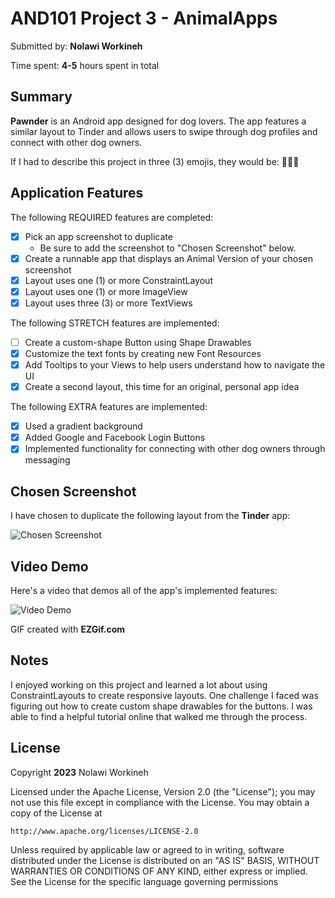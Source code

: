 <!-- INSTRUCTIONS: Go through this page and fill out any **bolded** entries with their correct values. -->

# AND101 Project 3 - AnimalApps

Submitted by: **Nolawi Workineh**

Time spent: **4-5** hours spent in total

## Summary

**Pawnder** is an Android app designed for dog lovers. The app features a similar layout to Tinder and allows users to swipe through dog profiles and connect with other dog owners. 

If I had to describe this project in three (3) emojis, they would be: 🐶💕📱

## Application Features

<!-- Please be sure to change the [ ] to [x] for any features you completed.  If a feature is not checked [x], you might miss the points for that item! -->

The following REQUIRED features are completed:

- [x] Pick an app screenshot to duplicate
  - Be sure to add the screenshot to "Chosen Screenshot" below.
- [x] Create a runnable app that displays an Animal Version of your chosen screenshot
- [x] Layout uses one (1) or more ConstraintLayout
- [x] Layout uses one (1) or more ImageView
- [x] Layout uses three (3) or more TextViews

The following STRETCH features are implemented:

- [ ] Create a custom-shape Button using Shape Drawables
- [x] Customize the text fonts by creating new Font Resources
- [x] Add Tooltips to your Views to help users understand how to navigate the UI
- [x] Create a second layout, this time for an original, personal app idea

The following EXTRA features are implemented:

- [x] Used a gradient background
- [x] Added Google and Facebook Login Buttons
- [x] Implemented functionality for connecting with other dog owners through messaging

## Chosen Screenshot

I have chosen to duplicate the following layout from the **Tinder** app:

<img src='https://i.imgur.com/v1ECXZu.jpg' title='Chosen Screenshot' width='' alt='Chosen Screenshot' />

## Video Demo

Here's a video that demos all of the app's implemented features:

![Video Demo](https://i.imgur.com/gPxp4ze.gif)

GIF created with **EZGif.com**

<!-- Recommended tools:
- [Kap](https://getkap.co/) for macOS
- [ScreenToGif](https://www.screentogif.com/) for Windows
- [peek](https://github.com/phw/peek) for Linux. -->


## Notes

I enjoyed working on this project and learned a lot about using ConstraintLayouts to create responsive layouts. One challenge I faced was figuring out how to create custom shape drawables for the buttons. I was able to find a helpful tutorial online that walked me through the process.


## License

Copyright **2023** Nolawi Workineh

Licensed under the Apache License, Version 2.0 (the "License");
you may not use this file except in compliance with the License.
You may obtain a copy of the License at

    http://www.apache.org/licenses/LICENSE-2.0

Unless required by applicable law or agreed to in writing, software
distributed under the License is distributed on an "AS IS" BASIS,
WITHOUT WARRANTIES OR CONDITIONS OF ANY KIND, either express or implied.
See the License for the specific language governing permissions
